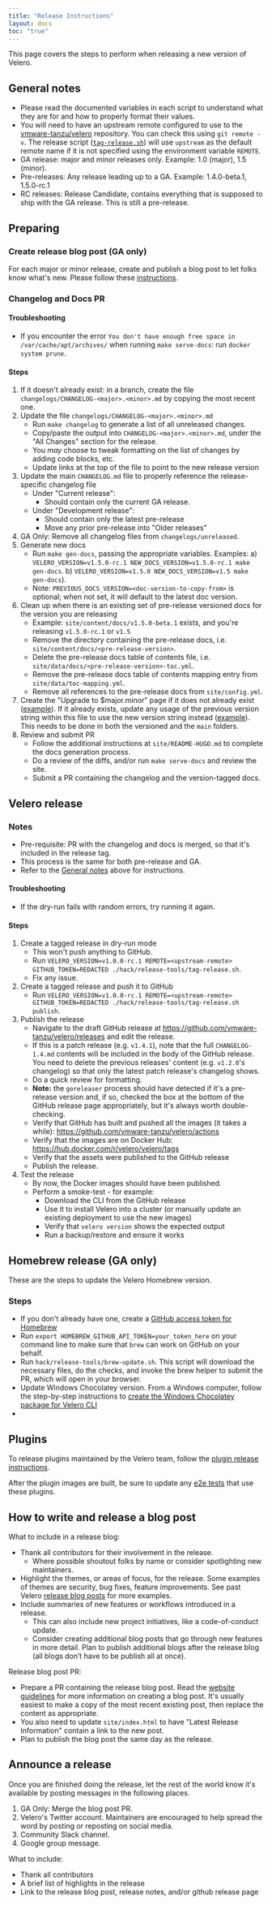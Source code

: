 ```yaml
---
title: "Release Instructions"
layout: docs
toc: "true"
---
```

This page covers the steps to perform when releasing a new version of Velero.

## General notes
- Please read the documented variables in each script to understand what they are for and how to properly format their values.
- You will need to have an upstream remote configured to use to the [vmware-tanzu/velero](https://github.com/vmware-tanzu/velero) repository.
  You can check this using `git remote -v`.
  The release script ([`tag-release.sh`](https://github.com/vmware-tanzu/velero/blob/main/hack/release-tools/tag-release.sh)) will use `upstream` as the default remote name if it is not specified using the environment variable `REMOTE`.
- GA release: major and minor releases only. Example: 1.0 (major), 1.5 (minor).
- Pre-releases: Any release leading up to a GA. Example: 1.4.0-beta.1, 1.5.0-rc.1
- RC releases: Release Candidate, contains everything that is supposed to ship with the GA release. This is still a pre-release.

## Preparing

### Create release blog post (GA only)
For each major or minor release, create and publish a blog post to let folks know what's new. Please follow these [instructions](how-to-write-and-release-a-blog-post).

### Changelog and Docs PR
#### Troubleshooting
- If you encounter the error `You don't have enough free space in /var/cache/apt/archives/` when running `make serve-docs`: run `docker system prune`.

#### Steps
1.  If it doesn't already exist: in a branch, create the file `changelogs/CHANGELOG-<major>.<minor>.md` by copying the most recent one.
1.  Update the file `changelogs/CHANGELOG-<major>.<minor>.md`
	- Run `make changelog` to generate a list of all unreleased changes.
    - Copy/paste the output into `CHANGELOG-<major>.<minor>.md`, under the "All Changes" section for the release. 
	- You *may* choose to tweak formatting on the list of changes by adding code blocks, etc.
	- 	Update links at the top of the file to point to the new release version
1.  Update the main `CHANGELOG.md` file to properly reference the release-specific changelog file
	- Under "Current release": 
	    - Should contain only the current GA release.
    - Under "Development release": 
	    - Should contain only the latest pre-release
	    - Move any prior pre-release into "Older releases"
1. GA Only: Remove all changelog files from `changelogs/unreleased`.
1. Generate new docs
	- Run `make gen-docs`, passing the appropriate variables. Examples:
		a) `VELERO_VERSION=v1.5.0-rc.1 NEW_DOCS_VERSION=v1.5.0-rc.1 make gen-docs`.
		b) `VELERO_VERSION=v1.5.0 NEW_DOCS_VERSION=v1.5 make gen-docs`).
	- Note: `PREVIOUS_DOCS_VERSION=<doc-version-to-copy-from>` is optional; when not set, it will default to the latest doc version.
1. Clean up when there is an existing set of pre-release versioned docs for the version you are releasing
	- Example: `site/content/docs/v1.5.0-beta.1` exists, and you're releasing `v1.5.0-rc.1` or `v1.5`
    - Remove the directory containing the pre-release docs, i.e. `site/content/docs/<pre-release-version>`.
    - Delete the pre-release docs table of contents file, i.e. `site/data/docs/<pre-release-version>-toc.yml`.
    - Remove the pre-release docs table of contents mapping entry from `site/data/toc-mapping.yml`.
    - Remove all references to the pre-release docs from `site/config.yml`.
1. Create the "Upgrade to $major.minor" page if it does not already exist ([example](https://velero.io/docs/v1.5/upgrade-to-1.5/)).
   If it already exists, update any usage of the previous version string within this file to use the new version string instead ([example](https://github.com/vmware-tanzu/velero/pull/2941/files#diff-d594f8fd0901fed79c39aab4b348193d)).
   This needs to be done in both the versioned and the `main` folders.
1. Review and submit PR
	- Follow the additional instructions at `site/README-HUGO.md` to complete the docs generation process.
	- Do a review of the diffs, and/or run `make serve-docs` and review the site.
	- Submit a PR containing the changelog and the version-tagged docs.

## Velero release
### Notes
- Pre-requisite: PR with the changelog and docs is merged, so that it's included in the release tag.
- This process is the same for both pre-release and GA.
- Refer to the [General notes](general-notes) above for instructions.

#### Troubleshooting
- If the dry-run fails with random errors, try running it again.

#### Steps
1.  Create a tagged release in dry-run mode
	- This won't push anything to GitHub.
	- Run `VELERO_VERSION=v1.0.0-rc.1 REMOTE=<upstream-remote> GITHUB_TOKEN=REDACTED ./hack/release-tools/tag-release.sh`.
	- Fix any issue.
1. Create a tagged release and push it to GitHub
	- Run `VELERO_VERSION=v1.0.0-rc.1 REMOTE=<upstream-remote> GITHUB_TOKEN=REDACTED ./hack/release-tools/tag-release.sh publish`.
1. Publish the release
	- Navigate to the draft GitHub release at https://github.com/vmware-tanzu/velero/releases and edit the release.
	- If this is a patch release (e.g. `v1.4.1`), note that the full `CHANGELOG-1.4.md` contents will be included in the body of the GitHub release. You need to delete the previous releases' content (e.g. `v1.2.0`'s changelog) so that only the latest patch release's changelog shows.
	- Do a quick review for formatting. 
	- **Note:** the `goreleaser` process should have detected if it's a pre-release version and, if so, checked the box at the bottom of the GitHub release page appropriately, but it's always worth double-checking.
	- Verify that GitHub has built and pushed all the images (it takes a while): https://github.com/vmware-tanzu/velero/actions
	- Verify that the images are on Docker Hub: https://hub.docker.com/r/velero/velero/tags
	- Verify that the assets were published to the GitHub release
	- Publish the release.
1.  Test the release
	- By now, the Docker images should have been published. 
	- Perform a smoke-test - for example:
		- Download the CLI from the GitHub release
	    - Use it to install Velero into a cluster (or manually update an existing deployment to use the new images)
	    - Verify that `velero version` shows the expected output
	    - Run a backup/restore and ensure it works

## Homebrew release (GA only)
These are the steps to update the Velero Homebrew version.

### Steps
- If you don't already have one, create a [GitHub access token for Homebrew](https://github.com/settings/tokens/new?scopes=gist,public_repo&description=Homebrew)
- Run `export HOMEBREW_GITHUB_API_TOKEN=your_token_here` on your command line to make sure that `brew` can work on GitHub on your behalf.
- Run `hack/release-tools/brew-update.sh`. This script will download the necessary files, do the checks, and invoke the brew helper to submit the PR, which will open in your browser.
- Update Windows Chocolatey version. From a Windows computer, follow the step-by-step instructions to [create the Windows Chocolatey package for Velero CLI](https://github.com/adamrushuk/velero-choco/blob/main/README.md)
-
## Plugins

To release plugins maintained by the Velero team, follow the [plugin release instructions](plugin-release-instructions.md).

After the plugin images are built, be sure to update any [e2e tests][3] that use these plugins.

## How to write and release a blog post
What to include in a release blog:
* Thank all contributors for their involvement in the release.
  * Where possible shoutout folks by name or consider spotlighting new maintainers.
* Highlight the themes, or areas of focus, for the release. Some examples of themes are security, bug fixes, feature improvements. See past Velero [release blog posts][1] for more examples.
* Include summaries of new features or workflows introduced in a release.
  * This can also include new project initiatives, like a code-of-conduct update.
  * Consider creating additional blog posts that go through new features in more detail. Plan to publish additional blogs after the release blog (all blogs don’t have to be publish all at once).

Release blog post PR:
* Prepare a PR containing the release blog post. Read the [website guidelines][2] for more information on creating a blog post. It's usually easiest to make a copy of the most recent existing post, then replace the content as appropriate.
* You also need to update `site/index.html` to have "Latest Release Information" contain a link to the new post.
* Plan to publish the blog post the same day as the release.

## Announce a release
Once you are finished doing the release, let the rest of the world know it's available by posting messages in the following places.
1.  GA Only: Merge the blog post PR.
1. Velero's Twitter account. Maintainers are encouraged to help spread the word by posting or reposting on social media.
1. Community Slack channel.
1. Google group message.

What to include:
* Thank all contributors
* A brief list of highlights in the release
* Link to the release blog post, release notes, and/or github release page

[1]: https://velero.io/blog
[2]: website-guidelines.md
[3]: https://github.com/vmware-tanzu/velero/tree/main/test/e2e
